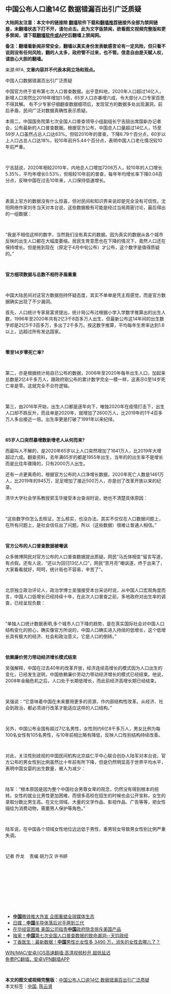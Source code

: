  <h2>中国公布人口逾14亿 数据错漏百出引广泛质疑</h2> <p class="notice"><b>大陆网友注意：本文中的链接除 <a href="https://github.com/bannedbook/fanqiang" >翻墙</a>软件下载和<a href="https://github.com/killgcd/justmysocks/blob/master/README.md">翻墙推荐</a>链接外全部为禁网链接，未翻墙状态下打不开，请勿点击。此为文字版禁闻，欲看图文视频完整版和更多禁闻，请下载<a href="https://github.com/bannedbook/fanqiang">翻墙软件或APP</a>后翻墙上禁闻网。</p><p>备注：翻墙看新闻非常安全，翻墙以真实身份发表敏感言论有一定风险，但只看不说则没有任何风险，翻的人太多，政府管不过来，也不管。信息自由是天赋人权，请放心大胆的翻墙。</b></p>  <div class="entry"> <p>来源:RFA, <strong>文章内容并不代表本网立场和观点。</strong></p> <p>&#20013;&#22269;&#20154;&#21475;&#25968;&#25454;&#38169;&#28431;&#30334;&#20986;&#24341;&#24191;&#27867;&#36136;&#30097;             </p> <p>&#20013;&#22269;&#23448;&#26041;&#32456;&#20110;&#23459;&#24067;&#31532;&#19971;&#27425;&#20154;&#21475;&#26222;&#26597;&#25968;&#25454;&#12290;&#20986;&#20046;&#24847;&#26009;&#22320;&#65292;2020&#24180;&#20154;&#21475;&#36229;&#36807;14&#20159;&#20154;&#65292;&#26032;&#22686;&#20154;&#21475;&#31361;&#28982;&#27604;2019&#24180;&#22686;&#21152;1.5&#20493;&#65292;65&#23681;&#20154;&#21475;&#20134;&#26292;&#22686;&#20845;&#25104;&#65292;&#20196;&#22823;&#37096;&#20998;&#20154;&#21475;&#19987;&#23478;&#30334;&#24605;&#19981;&#24471;&#20854;&#35299;&#12290; &#26377;&#19981;&#23569;&#19987;&#23478;&#20180;&#32454;&#32763;&#26597;&#25968;&#25454;&#32454;&#39033;&#21518;&#65292;&#21457;&#29616;&#23448;&#26041;&#30340;&#25968;&#25454;&#22810;&#22788;&#20986;&#29616;&#28431;&#27934;&#65292;&#21069;&#21518;&#30683;&#30462;&#65292;&#27665;&#38388;&#24191;&#27867;&#23545;&#25968;&#25454;&#30495;&#30830;&#24615;&#34920;&#31034;&#36136;&#30097;&#12290;&#160;</p> <p>&#26412;&#21608;&#20108;&#65292;&#20013;&#22269;&#22269;&#21153;&#38498;&#31532;&#19971;&#27425;&#20840;&#22269;&#20154;&#21475;&#26222;&#26597;&#39046;&#23548;&#23567;&#32452;&#21103;&#32452;&#38271;&#23425;&#21513;&#21894;&#20986;&#24109;&#22269;&#26032;&#21150;&#35760;&#32773;&#20250;&#65292;&#20844;&#24067;&#26368;&#26032;&#30340;&#20154;&#21475;&#26222;&#26597;&#25968;&#25454;&#12290;&#26681;&#25454;&#23448;&#26041;&#20844;&#24067;&#65292;&#20013;&#22269;&#24635;&#20154;&#21475;&#37327;&#36229;&#36807;14&#20159;&#20154;&#65292;15&#33267;59&#23681;&#20154;&#21475;&#34429;&#28982;&#21344;&#24635;&#20154;&#21475;&#36798;63%&#12290;&#20294;&#36739;2010&#24180;&#30340;&#26222;&#26597;&#65292;&#19979;&#38477;6.79&#20010;&#30334;&#20998;&#28857;&#65292;60&#23681;&#20197;&#19978;&#20154;&#21475;&#21344;&#24635;&#20154;&#21475;&#36798;18%&#65292;&#36739;10&#24180;&#21069;&#21319;5.44&#20010;&#30334;&#20998;&#28857;&#65292;&#34920;&#26126;&#20013;&#22269;&#20154;&#21475;&#32769;&#21270;&#24773;&#20917;&#36739;10&#24180;&#21069;&#20005;&#37325;&#12290;</p> <p>&#160;</p> <p>&#23425;&#21513;&#21894;&#35828;&#65292;2020&#24180;&#30456;&#36739;2010&#24180;&#65292;&#20869;&#22320;&#24635;&#20154;&#21475;&#22686;&#21152;7206&#19975;&#20154;&#65292;&#36739;10&#24180;&#30340;&#20154;&#21475;&#22686;&#38271;5.35%&#65292;&#24179;&#22343;&#24180;&#22686;&#38271;0.53%&#65292;&#20294;&#30456;&#36739;10&#24180;&#21069;&#30340;&#26222;&#26597;&#65292;&#27599;&#24180;&#24180;&#22343;&#22686;&#38271;&#29575;&#19979;&#38477;0.04&#30334;&#20998;&#28857;&#65292;&#21453;&#26144;&#20013;&#22269;&#22312;&#36807;&#21435;10&#24180;&#26469;&#65292;&#20154;&#21475;&#20445;&#25345;&#20302;&#36895;&#22686;&#38271;&#12290;</p> <p>&#160;</p> <p>&#34920;&#38754;&#19978;&#23448;&#26041;&#30340;&#25968;&#25454;&#27809;&#26377;&#20160;&#20040;&#24778;&#21916;&#65292;&#20294;&#23545;&#27665;&#38388;&#21644;&#30693;&#35782;&#30028;&#26469;&#35828;&#21364;&#26159;&#23436;&#20840;&#27809;&#26377;&#21487;&#20449;&#24615;&#12290;&#27784;&#38451;&#32593;&#32476;&#20316;&#23478;&#21016;&#20908;&#24403;&#22825;&#23545;&#26412;&#21488;&#35828;&#65292;&#36825;&#20123;&#25968;&#25454;&#26497;&#26377;&#21487;&#33021;&#26159;&#32463;&#36807;&#24403;&#23616;&#21608;&#23494;&#35752;&#35770;&#65292;&#26368;&#21518;&#24471;&#20986;&#30340;&#19968;&#32452;&#25968;&#25454;&#65306;</p> <p>&#160;</p> <p>&#8220;&#25105;&#26159;&#19981;&#30456;&#20449;&#36825;&#26679;&#30340;&#25968;&#23383;&#65292;&#24403;&#28982;&#25105;&#20204;&#27809;&#26377;&#30495;&#23454;&#30340;&#25968;&#25454;&#12290;&#22240;&#20026;&#30495;&#23454;&#30340;&#25968;&#25454;&#20174;&#21508;&#20010;&#22478;&#24066;&#21453;&#26144;&#30340;&#20986;&#29983;&#20154;&#21475;&#37117;&#22312;&#22823;&#24133;&#24230;&#33806;&#32553;&#12290;&#23621;&#27665;&#29983;&#32946;&#24847;&#24895;&#20063;&#22312;&#19979;&#38477;&#30340;&#24773;&#20917;&#19979;&#65292;&#31455;&#28982;&#20154;&#21475;&#36824;&#22312;&#20445;&#25345;&#22686;&#38271;&#12290;&#20294;&#26159;&#25302;&#21040;&#29616;&#22312;&#65288;&#21407;&#23450;&#20110;4&#26376;&#20013;&#26092;&#20844;&#24067;&#65289;&#25165;&#20844;&#24067;&#65292;&#36825;&#20010;&#25968;&#23383;&#26159;&#20540;&#24471;&#36136;&#30097;&#30340;&#12290;&#8221;</p> <p>&#160;</p> <p><b>&#23448;&#26041;&#32454;&#39033;&#25968;&#25454;&#19982;&#24635;&#25968;&#19981;&#30456;&#31526;&#30683;&#30462;&#37325;&#37325;</b></p> <p>&#160;</p> <p>&#20013;&#22269;&#22823;&#38470;&#27665;&#38388;&#23545;&#36825;&#23448;&#26041;&#25968;&#25454;&#25265;&#25345;&#24576;&#30097;&#24577;&#24230;&#65292;&#20854;&#23454;&#19981;&#21333;&#21333;&#26159;&#20973;&#20027;&#35266;&#24863;&#35273;&#65292;&#32780;&#26159;&#23448;&#26041;&#25968;&#25454;&#30830;&#23454;&#20986;&#29616;&#20102;&#19981;&#23569;&#28431;&#27934;&#12290;</p>  <p>&#39318;&#20808;&#65292;&#20154;&#21475;&#32479;&#35745;&#19987;&#23478;&#26131;&#23500;&#36132;&#25552;&#20986;&#65292;&#32479;&#35745;&#23616;&#20844;&#24067;&#36807;&#26681;&#25454;&#23567;&#23398;&#20837;&#23398;&#25968;&#23383;&#25512;&#31639;&#20986;&#30340;&#20986;&#29983;&#20154;&#25968;&#65292;1996&#24180;&#33267;2020&#24180;&#20849;&#26377;2&#20159;3&#21315;8&#30334;&#22810;&#19975;&#20154;&#20986;&#29983;&#65292;&#20294;&#26368;&#26032;&#20844;&#24067;&#36825;14&#24180;&#38388;&#30340;&#20986;&#29983;&#25968;&#23383;&#21364;&#26159;2&#20159;5&#21315;3&#30334;&#22810;&#19975;&#65292;&#22810;&#20986;&#20102;2&#21315;&#22810;&#19975;&#12290;&#25353;&#36825;&#25968;&#23383;&#25512;&#31639;&#65292;&#24179;&#22343;&#27599;&#24180;&#29983;&#32946;&#29575;&#36798;&#21040;1.6&#20197;&#19978;&#65292;&#36828;&#36229;&#36807;&#25152;&#26377;&#21457;&#36798;&#22269;&#23478;&#12290;</p> <p>&#160;</p> <p><b>&#38646;&#33267;</b><b>14</b><b>&#23681;&#38646;&#27515;&#20129;&#29575;</b><b>?&#160;</b></p> <p>&#160;</p> <p>&#31532;&#20108;&#65292;&#20134;&#26159;&#26681;&#25454;&#32479;&#35745;&#23616;&#33258;&#24050;&#20844;&#24067;&#30340;&#25968;&#25454;&#65292;2006&#24180;&#33267;2020&#24180;&#27599;&#24180;&#20986;&#29983;&#20154;&#21475;&#65292;&#21152;&#36215;&#26469;&#24635;&#25968;&#26159;2&#20159;4&#21315;&#22810;&#19975;&#20154;&#65292;&#36319;&#25919;&#24220;&#21018;&#20844;&#24067;&#30340;&#32047;&#35745;&#25968;&#23383;&#23436;&#20840;&#19968;&#27169;&#19968;&#26679;&#65292;&#36825;&#34920;&#31034;0&#33267;14&#23681;&#27515;&#20129;&#29575;&#26159;&#38646;&#12290;&#36825;&#23601;&#23436;&#20840;&#19981;&#21512;&#31526;&#36923;&#36753;&#12290;</p> <p>&#160;</p> <p>&#31532;&#19977;&#65292;&#30001;2016&#24180;&#24320;&#22987;&#65292;&#20986;&#29983;&#20154;&#21475;&#37117;&#26159;&#36880;&#24180;&#21521;&#19979;&#65292;&#21807;&#29420;2020&#24180;&#22312;&#30123;&#24773;&#25171;&#20987;&#19979;&#65292;&#20986;&#29983;&#20154;&#21475;&#21364;&#19981;&#36300;&#21453;&#21319;&#65292;&#32780;&#19988;&#21333;&#26159;2020&#24180;&#65292;&#23601;&#22686;&#21152;&#20102;2600&#19975;&#20154;&#65292;&#27604;2019&#24180;&#30340;1&#21315;4&#30334;&#22810;&#19975;&#20154;&#22810;&#20986;&#25509;&#36817;&#19968;&#20493;&#12290;&#20986;&#29983;&#29575;&#26356;&#26159;&#25171;&#30772;&#20102;1991&#24180;&#20197;&#26469;&#32426;&#32511;&#12290;</p> <p>&#160;</p> <p><b>65&#23681;&#20154;&#21475;&#31361;&#28982;&#26292;&#22686;&#25968;&#26032;&#22686;&#32769;&#20154;&#20174;&#20309;&#32780;&#26469;?&#160;</b></p> <p>&#32780;&#26368;&#21483;&#20154;&#19981;&#35299;&#30340;&#65292;&#26159;2020&#24180;65&#23681;&#20197;&#19978;&#20154;&#21475;&#31361;&#28982;&#22686;&#21152;&#20102;1641&#19975;&#20154;&#65292;&#27604;2019&#24180;&#22823;&#22686;&#36229;&#36807;&#20845;&#25104;&#12290;&#32763;&#26597;&#36164;&#26009;&#65292;&#21435;&#24180;&#28385;65&#23681;&#30340;&#37117;&#26159;1955&#24180;&#20986;&#29983;&#65292;&#24403;&#24180;&#30340;&#30340;&#20986;&#29983;&#29575;&#19981;&#26159;&#22686;&#38271;&#32780;&#26159;&#27604;&#24448;&#24180;&#39588;&#38477;&#30340;&#65292;&#21482;&#26377;2000&#19975;&#20154;&#20986;&#29983;&#12290;</p> <p>&#36824;&#26377;&#19968;&#28857;&#26356;&#31163;&#22855;&#30340;&#65292;&#26681;&#25454;&#23448;&#26041;&#20844;&#24067;&#30340;&#20154;&#21475;&#20928;&#22686;&#38271;&#25968;&#25454;&#65292;2020&#24180;&#27515;&#20129;&#20154;&#25968;&#26159;1461&#19975;&#20154;&#65292;&#27604;2019&#24180;&#30340;945&#19975;&#65292;&#36275;&#36275;&#22686;&#21152;&#20102;&#25509;&#36817;500&#19975;&#20154;&#65292;&#20134;&#26159;&#21019;&#20102;&#25913;&#38761;&#24320;&#25918;&#20197;&#26469;&#30340;&#32426;&#24405;&#12290;&#160;</p> <p>&#28165;&#21326;&#22823;&#23398;&#31038;&#20250;&#23398;&#31995;&#25945;&#25480;&#37101;&#29577;&#21326;&#25509;&#21463;&#26412;&#21488;&#26597;&#35810;&#26102;&#35828;&#65292;&#22905;&#20063;&#19981;&#28165;&#26970;&#20855;&#20307;&#21407;&#22240;&#65306;</p> <p>&#160;</p> <p>&#8220;&#36825;&#20123;&#25968;&#23383;&#20320;&#24590;&#20040;&#21435;&#26680;&#35777;&#65292;&#24590;&#20040;&#26680;&#23454;&#65292;&#20063;&#27809;&#21150;&#27861;&#12290;&#20854;&#23454;&#19981;&#20165;&#20165;&#22312;&#20154;&#21475;&#25968;&#25454;&#38382;&#39064;&#19978;&#65292;&#22312;&#25152;&#26377;&#38382;&#39064;&#19978;&#65292;&#26159;&#31038;&#20250;&#20449;&#20219;&#20986;&#20102;&#38382;&#39064;&#12290;&#25152;&#20197;&#65288;&#36825;&#20123;&#25968;&#25454;&#65289;&#24456;&#38590;&#35753;&#26222;&#36890;&#20154;&#30456;&#20449;&#12290;&#8221;</p>  <p>&#160;</p> <p><b>&#23448;&#26041;&#20844;&#24067;&#30340;&#20154;&#21475;&#26222;&#26597;&#25968;&#25454;&#34987;&#22066;&#35773;</b></p> <p>&#20247;&#22810;&#24494;&#21338;&#32593;&#27665;&#23545;&#23448;&#26041;&#20844;&#24067;&#30340;&#20154;&#21475;&#26222;&#26597;&#25968;&#25454;&#25552;&#20986;&#36136;&#30097;&#12290;&#32593;&#27665;&#8220;&#39532;&#27663;&#20307;&#30456;&#21464;&#8221;&#30041;&#35328;&#20889;&#36947;&#65292;&#26377;&#28857;&#20551;&#12290;&#36824;&#26377;&#20154;&#35828;&#65292;&#8220;&#36824;&#20197;&#20026;&#22238;&#24402;13&#20159;&#20154;&#21475;&#8221;&#65292;&#32593;&#27665;&#8220;&#33510;&#26376;&#20142;&#8221;&#22066;&#35773;&#36947;&#65292;&#32456;&#20110;&#20986;&#26469;&#20102;&#65292;&#22823;&#23478;&#30475;&#30475;&#23601;&#22909;&#65292;&#21621;&#21621;&#65292;&#32479;&#35745;&#23616;&#20063;&#19981;&#23481;&#26131;&#65292;&#36763;&#33510;&#20102;&#8221;&#12290;</p> <p>&#160;</p> <p>&#21271;&#20140;&#29420;&#31435;&#25919;&#27835;&#35780;&#35770;&#20154;&#65292;&#25919;&#27835;&#23398;&#21338;&#22763;&#21556;&#24378;&#25509;&#21463;&#26412;&#21488;&#37319;&#35775;&#26102;&#35828;&#65292;&#20174;&#20013;&#22269;&#20154;&#21475;&#23439;&#35266;&#35282;&#24230;&#32780;&#35328;&#65292;&#20013;&#22269;&#20154;&#21475;&#20302;&#22686;&#38271;&#24050;&#32463;&#25345;&#32493;&#21313;&#24180;&#65292;&#22312;&#27492;&#27425;&#20154;&#21475;&#26222;&#26597;&#20043;&#21069;&#65292;&#22810;&#22320;&#25919;&#24220;&#23545;&#20986;&#29983;&#29575;&#30340;&#35843;&#26597;&#65292;&#24050;&#32463;&#21576;&#29616;&#36127;&#25968;&#65306;</p> <p>&#160;</p> <p>&#8220;&#21333;&#29420;&#20154;&#21475;&#32479;&#35745;&#25968;&#25454;&#34920;&#26126;,&#22810;&#20010;&#22478;&#24066;&#20154;&#21475;&#19979;&#38477;&#30340;&#36235;&#21183;&#65292;&#26159;&#22312;&#30495;&#23454;&#22269;&#38469;&#31038;&#20250;&#23545;&#20013;&#22269;&#20154;&#21475;&#32467;&#26500;&#21464;&#21270;&#30340;&#25285;&#24515;&#65292;&#30830;&#23454;&#20687;&#23448;&#26041;&#25152;&#35828;&#30340;&#65292;&#20013;&#22269;&#20154;&#21475;&#30830;&#23454;&#36827;&#20837;&#25345;&#32493;&#30340;&#20302;&#22686;&#38271;&#65292;&#36825;&#20010;&#20302;&#22686;&#38271;&#20855;&#26377;&#26497;&#22823;&#30340;&#32463;&#27982;&#12289;&#31038;&#20250;&#21644;&#25919;&#27835;&#24847;&#20041;&#12290;&#23427;&#26159;&#20154;&#21475;&#30340;&#20498;&#36716;&#12290;&#8221;</p> <p>&#160;</p> <p><b>&#20381;&#36182;&#24265;&#20215;&#21171;&#21147;&#24102;&#21160;&#32463;&#27982;&#22686;&#38271;&#27169;&#24335;&#32467;&#26463;</b></p> <p>&#21556;&#24378;&#35299;&#37322;&#65292;&#20013;&#22269;&#22312;&#36807;&#21435;40&#24180;&#30340;&#25913;&#38761;&#24320;&#25918;&#65292;&#32463;&#27982;&#36830;&#32493;&#39640;&#22686;&#38271;&#30340;&#27169;&#24335;&#22240;&#20026;&#20154;&#21475;&#20986;&#29983;&#30340;&#21464;&#21270;&#65292;&#24050;&#32463;&#21457;&#29983;&#36870;&#36716;&#12290;&#20013;&#22269;&#20381;&#36182;&#24265;&#20215;&#21171;&#21160;&#21147;&#24102;&#21160;&#32463;&#27982;&#22686;&#38271;&#30340;&#27169;&#24335;&#24050;&#32463;&#32467;&#26463;&#12290;&#20182;&#35828;&#65292;2008&#24180;&#37329;&#34701;&#21361;&#26426;&#20043;&#21518;&#65292;&#20154;&#21475;&#22788;&#20110;&#38271;&#26399;&#20302;&#22686;&#38271;&#65292;&#32780;&#27492;&#21069;&#32463;&#27982;&#39640;&#22686;&#38271;&#26399;&#24050;&#32463;&#32467;&#26463;&#12290;</p> <p>&#160;</p> <p>&#21556;&#24378;&#35828;&#65306;&#8220;&#23427;&#24847;&#21619;&#30528;&#20013;&#22269;&#22312;&#26410;&#26469;&#35201;&#29992;&#26356;&#22810;&#30340;&#36164;&#28304;&#65292;&#20316;&#20869;&#37096;&#32467;&#26500;&#24615;&#25913;&#38761;&#12290;&#20174;&#32463;&#27982;&#12289;&#31038;&#20250;&#21040;&#25919;&#27835;&#65292;&#37117;&#24517;&#39035;&#36827;&#34892;&#25913;&#38761;&#25165;&#33021;&#36866;&#24212;&#36825;&#26679;&#30340;&#20154;&#21475;&#32467;&#26500;&#12290;&#8221;</p> <p>&#160;</p> <p>&#21478;&#22806;&#65292;&#20013;&#22269;&#20844;&#24067;&#20840;&#22269;&#26377;&#36229;&#36807;7&#20159;&#21517;&#30007;&#24615;&#65292;&#22899;&#24615;&#21017;&#32422;6&#20159;8&#21315;&#22810;&#19975;&#20154;&#65292;&#30007;&#22899;&#27604;&#20363;&#20026;&#27599;100&#21517;&#22899;&#24615;&#26377;105&#21517;&#30007;&#24615;&#65292;&#19982;10&#24180;&#21069;&#30456;&#27604;&#30053;&#26377;&#38477;&#20302;&#65292;&#21453;&#26144;&#20154;&#21475;&#24615;&#21035;&#32467;&#26500;&#25345;&#32493;&#25913;&#21892;&#12290;</p>  <p>&#160;</p> <p>&#23545;&#27492;&#65292;&#20851;&#27880;&#24615;&#21035;&#27495;&#35270;&#30340;&#20013;&#22269;&#27665;&#38388;&#26426;&#26500;&#21271;&#20140;&#30410;&#20161;&#24179;&#20013;&#24515;&#32852;&#21512;&#21019;&#21150;&#20154;&#38470;&#20891;&#23545;&#26412;&#21488;&#35828;&#65292;&#23448;&#26041;&#20844;&#24067;&#30340;&#30007;&#22899;&#24615;&#21035;&#27604;&#20363;&#34429;&#28982;&#27604;&#21313;&#24180;&#21069;&#26377;&#25152;&#19979;&#38477;&#65292;&#20294;&#26159;&#20173;&#28982;&#26126;&#26174;&#39640;&#20110;&#19990;&#30028;&#24179;&#22343;&#27700;&#24179;&#65292;&#34920;&#26126;&#20013;&#22269;&#22899;&#23156;&#30340;&#20986;&#29983;&#25968;&#37327;&#65292;&#34987;&#20154;&#20026;&#20943;&#23569;&#65306;</p> <p>&#160;</p> <p>&#38470;&#20891;&#65306;&#8220;&#26681;&#26412;&#21407;&#22240;&#26159;&#22240;&#20026;&#25972;&#20010;&#20013;&#22269;&#31038;&#20250;&#30007;&#23562;&#22899;&#21329;&#30340;&#35266;&#24565;&#65292;&#20173;&#28982;&#27809;&#26377;&#24471;&#21040;&#26681;&#26412;&#30340;&#25197;&#36716;&#12290;&#22899;&#24615;&#30340;&#23601;&#19994;&#27604;&#30007;&#24615;&#26356;&#21152;&#22256;&#38590;&#65292;&#32780;&#24456;&#22810;&#39640;&#26657;&#22312;&#25307;&#29983;&#30340;&#26102;&#20505;&#20063;&#20250;&#20844;&#24320;&#23459;&#31216;&#65292;&#22899;&#29983;&#30340;&#24405;&#21462;&#20998;&#25968;&#27604;&#30007;&#29983;&#39640;&#12290;&#22312;&#25991;&#21270;&#39046;&#22495;&#65292;&#22823;&#37327;&#30340;&#25991;&#23398;&#20316;&#21697;&#12289;&#24433;&#35270;&#20316;&#21697;&#12289;&#24191;&#21578;&#31561;&#31561;&#65292;&#25226;&#22899;&#24615;&#25551;&#32472;&#20026;&#28040;&#36153;&#21160;&#29289;&#65292;&#38656;&#35201;&#30007;&#20154;&#20445;&#25252;&#31561;&#35282;&#33394;&#12290;&#8221;</p> <p>&#160;</p> <p>&#38470;&#20891;&#35828;&#65292;&#22312;&#20013;&#22269;&#21508;&#20010;&#39046;&#22495;&#22899;&#24615;&#22320;&#20301;&#36828;&#36828;&#20302;&#20110;&#30007;&#24615;&#65292;&#37325;&#30007;&#36731;&#22899;&#23548;&#33268;&#30007;&#22899;&#24615;&#21035;&#27604;&#20363;&#20005;&#37325;&#22833;&#35843;&#12290;</p> <p>&#160;</p> <p>&#35760;&#32773; &#20052;&#40857; &#160;&#160; &#36131;&#32534; &#32993;&#21147;&#27721; &#35768;&#20070;&#23159;</p> <p>&#160;</p> <p>&#160;</p> <p>&#160;</p> <p>&#160;</p> <p>&#160;</p> <ul class='op-related-articles' title='相关阅读'> <li><a href='https://www.bannedbook.org/bnews/baitai/20210511/1544208.html' target='_blank'><b>中国</b>撒钱推大外宣 企图重塑全球媒体生态</a></li> <li><a href='https://www.bannedbook.org/bnews/finance/20210511/1544199.html' target='_blank'>日媒：<b>中国</b>半导体落后对手两到三代</a></li> <li><a href='https://www.bannedbook.org/bnews/worldnews/usa/20210511/1544195.html' target='_blank'>在华经营困难 美国公司指责<b>中国</b>政府隐含排斥美国产品</a></li> <li><a href='https://www.bannedbook.org/bnews/bannedvideo/20210511/1544185.html' target='_blank'>独家！<b>中国</b>第七次全国人口普查数据的致命漏洞--天钧政经</a></li> <li><a href='https://www.bannedbook.org/bnews/baitai/20210511/1544129.html' target='_blank'>丁香医生｜最新数据！<b>中国</b>男性比女性多 3490 万，消失的女性去哪儿了？</a></li> </ul> <p class="texttj"> <a href="https://github.com/bannedbook/fanqiang/wiki/V2ray%E6%9C%BA%E5%9C%BA" target="_blank">WIN/MAC/安卓/iOS高速翻墙:高清视频秒开,超低延迟</a><br/> <a href="https://github.com/bannedbook/fanqiang/wiki/%E7%A6%81%E9%97%BB%E7%BD%91%E5%AE%89%E5%8D%93%E7%BF%BB%E5%A2%99%E6%96%B0%E9%97%BBAPP" target="_blank">免费PC翻墙、安卓VPN翻墙APP</a></p> <div id="archive-pix-1" class="banner-ads"> <!-- AuctionX Display platform tag START --> <div id="26318x728x90x621x_ADSLOT1" clicktrack="%%CLICK_URL_ESC%%"></div> <!-- AuctionX Display platform tag END --> </div> <div id="archive-pix-2" class="banner-ads"> <!-- AuctionX Display platform tag START --> <div id="26315x300x250x621x_ADSLOT1" clicktrack="%%CLICK_URL_ESC%%"></div> <!-- AuctionX Display platform tag END --> </div><p>&#160;</p><a name='sharetosocial'></a>       <div><b>本文的图文或视频完整版</b>：<a href='https://www.bannedbook.org/bnews/ssgc/20210511/1544222.html'>中国公布人口逾14亿 数据错漏百出引广泛质疑</a></div>  </div><!--END ENTRY--> <div class="postfooter"> <div>本文标签：<a href="https://www.bannedbook.org/bnews/tag/%E4%B8%AD%E5%9B%BD/" rel="tag">中国</a>, <a href="https://www.bannedbook.org/bnews/tag/%e9%99%88%e4%ba%91%e8%b4%a4/" rel="tag">陈云贤</a></div>  </div><!--END POSTFOOTER--> 
